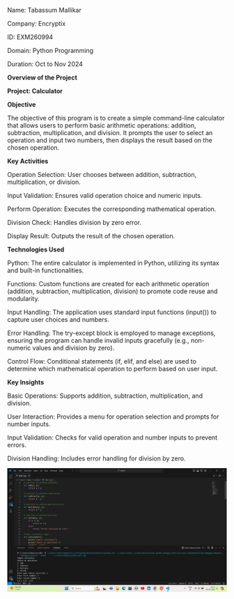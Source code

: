 Name: Tabassum Mallikar 

Company: Encryptix 

ID: EXM260994

Domain: Python Programming

Duration: Oct to Nov 2024

**Overview of the Project**

**Project: Calculator**

**Objective**

The objective of this program is to create a simple command-line calculator that allows users to perform basic arithmetic operations: addition, subtraction, multiplication, and division. It prompts the user to select an operation and input two numbers, then displays the result based on the chosen operation.

**Key Activities**

Operation Selection: User chooses between addition, subtraction, multiplication, or division.

Input Validation: Ensures valid operation choice and numeric inputs.

Perform Operation: Executes the corresponding mathematical operation.

Division Check: Handles division by zero error.

Display Result: Outputs the result of the chosen operation.

**Technologies Used**

Python: The entire calculator is implemented in Python, utilizing its syntax and built-in functionalities.

Functions: Custom functions are created for each arithmetic operation (addition, subtraction, multiplication, division) to promote code reuse and modularity.

Input Handling: The application uses standard input functions (input()) to capture user choices and numbers.

Error Handling: The try-except block is employed to manage exceptions, ensuring the program can handle invalid inputs gracefully (e.g., non-numeric values and division by zero).

Control Flow: Conditional statements (if, elif, and else) are used to determine which mathematical operation to perform based on user input.

**Key Insights**

Basic Operations: Supports addition, subtraction, multiplication, and division.

User Interaction: Provides a menu for operation selection and prompts for number inputs.

Input Validation: Checks for valid operation and number inputs to prevent errors.

Division Handling: Includes error handling for division by zero.

![image alt](https://github.com/tabassummallikar/Encryptix-Task2/blob/c7d920354b29be028ef34da3579df309ba94272e/Screenshot%20(4).png)





